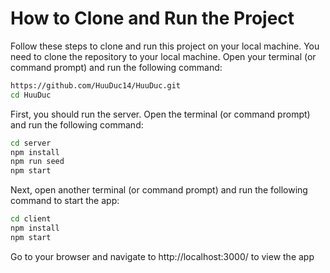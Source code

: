 # How to Clone and Run the Project
Follow these steps to clone and run this project on your local machine.
You need to clone the repository to your local machine. Open your terminal (or command prompt) and run the following command:
```bash
https://github.com/HuuDuc14/HuuDuc.git
cd HuuDuc
```
First, you should run the server. Open the terminal (or command prompt) and run the following command:
```bash
cd server
npm install
npm run seed
npm start
```
Next, open another terminal (or command prompt) and run the following command to start the app:

```bash
cd client
npm install
npm start
```
Go to your browser and navigate to http://localhost:3000/ to view the app 
